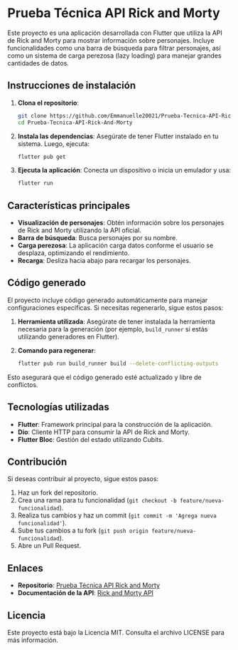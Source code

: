 # Prueba Técnica API Rick and Morty

Este proyecto es una aplicación desarrollada con Flutter que utiliza la API de Rick and Morty para mostrar información sobre personajes. Incluye funcionalidades como una barra de búsqueda para filtrar personajes, así como un sistema de carga perezosa (lazy loading) para manejar grandes cantidades de datos.

## Instrucciones de instalación

1. **Clona el repositorio**:
   ```bash
   git clone https://github.com/Emmanuelle20021/Prueba-Tecnica-API-Rick-And-Morty.git
   cd Prueba-Tecnica-API-Rick-And-Morty
   ```

2. **Instala las dependencias**:
   Asegúrate de tener Flutter instalado en tu sistema. Luego, ejecuta:
   ```bash
   flutter pub get
   ```

3. **Ejecuta la aplicación**:
   Conecta un dispositivo o inicia un emulador y usa:
   ```bash
   flutter run
   ```

## Características principales

- **Visualización de personajes**: Obtén información sobre los personajes de Rick and Morty utilizando la API oficial.
- **Barra de búsqueda**: Busca personajes por su nombre.
- **Carga perezosa**: La aplicación carga datos conforme el usuario se desplaza, optimizando el rendimiento.
- **Recarga**: Desliza hacia abajo para recargar los personajes.

## Código generado

El proyecto incluye código generado automáticamente para manejar configuraciones específicas. Si necesitas regenerarlo, sigue estos pasos:

1. **Herramienta utilizada**:
   Asegúrate de tener instalada la herramienta necesaria para la generación (por ejemplo, `build_runner` si estás utilizando generadores en Flutter).

2. **Comando para regenerar**:
   ```bash
   flutter pub run build_runner build --delete-conflicting-outputs
   ```

Esto asegurará que el código generado esté actualizado y libre de conflictos.

## Tecnologías utilizadas

- **Flutter**: Framework principal para la construcción de la aplicación.
- **Dio**: Cliente HTTP para consumir la API de Rick and Morty.
- **Flutter Bloc**: Gestión del estado utilizando Cubits.

## Contribución

Si deseas contribuir al proyecto, sigue estos pasos:

1. Haz un fork del repositorio.
2. Crea una rama para tu funcionalidad (`git checkout -b feature/nueva-funcionalidad`).
3. Realiza tus cambios y haz un commit (`git commit -m 'Agrega nueva funcionalidad'`).
4. Sube tus cambios a tu fork (`git push origin feature/nueva-funcionalidad`).
5. Abre un Pull Request.

## Enlaces

- **Repositorio**: [Prueba Técnica API Rick and Morty](https://github.com/Emmanuelle20021/Prueba-Tecnica-API-Rick-And-Morty.git)
- **Documentación de la API**: [Rick and Morty API](https://rickandmortyapi.com/)

## Licencia

Este proyecto está bajo la Licencia MIT. Consulta el archivo LICENSE para más información.

